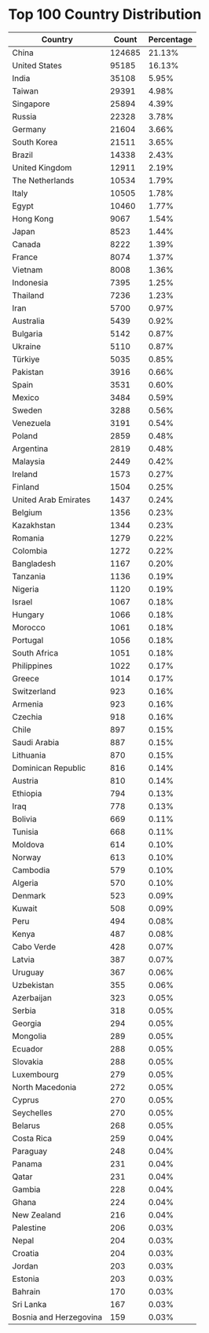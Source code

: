 # Top 100 Country Distribution
| Country | Count | Percentage |
|----|----|----|
| China | 124685 | 21.13% |
| United States | 95185 | 16.13% |
| India | 35108 | 5.95% |
| Taiwan | 29391 | 4.98% |
| Singapore | 25894 | 4.39% |
| Russia | 22328 | 3.78% |
| Germany | 21604 | 3.66% |
| South Korea | 21511 | 3.65% |
| Brazil | 14338 | 2.43% |
| United Kingdom | 12911 | 2.19% |
| The Netherlands | 10534 | 1.79% |
| Italy | 10505 | 1.78% |
| Egypt | 10460 | 1.77% |
| Hong Kong | 9067 | 1.54% |
| Japan | 8523 | 1.44% |
| Canada | 8222 | 1.39% |
| France | 8074 | 1.37% |
| Vietnam | 8008 | 1.36% |
| Indonesia | 7395 | 1.25% |
| Thailand | 7236 | 1.23% |
| Iran | 5700 | 0.97% |
| Australia | 5439 | 0.92% |
| Bulgaria | 5142 | 0.87% |
| Ukraine | 5110 | 0.87% |
| Türkiye | 5035 | 0.85% |
| Pakistan | 3916 | 0.66% |
| Spain | 3531 | 0.60% |
| Mexico | 3484 | 0.59% |
| Sweden | 3288 | 0.56% |
| Venezuela | 3191 | 0.54% |
| Poland | 2859 | 0.48% |
| Argentina | 2819 | 0.48% |
| Malaysia | 2449 | 0.42% |
| Ireland | 1573 | 0.27% |
| Finland | 1504 | 0.25% |
| United Arab Emirates | 1437 | 0.24% |
| Belgium | 1356 | 0.23% |
| Kazakhstan | 1344 | 0.23% |
| Romania | 1279 | 0.22% |
| Colombia | 1272 | 0.22% |
| Bangladesh | 1167 | 0.20% |
| Tanzania | 1136 | 0.19% |
| Nigeria | 1120 | 0.19% |
| Israel | 1067 | 0.18% |
| Hungary | 1066 | 0.18% |
| Morocco | 1061 | 0.18% |
| Portugal | 1056 | 0.18% |
| South Africa | 1051 | 0.18% |
| Philippines | 1022 | 0.17% |
| Greece | 1014 | 0.17% |
| Switzerland | 923 | 0.16% |
| Armenia | 923 | 0.16% |
| Czechia | 918 | 0.16% |
| Chile | 897 | 0.15% |
| Saudi Arabia | 887 | 0.15% |
| Lithuania | 870 | 0.15% |
| Dominican Republic | 816 | 0.14% |
| Austria | 810 | 0.14% |
| Ethiopia | 794 | 0.13% |
| Iraq | 778 | 0.13% |
| Bolivia | 669 | 0.11% |
| Tunisia | 668 | 0.11% |
| Moldova | 614 | 0.10% |
| Norway | 613 | 0.10% |
| Cambodia | 579 | 0.10% |
| Algeria | 570 | 0.10% |
| Denmark | 523 | 0.09% |
| Kuwait | 508 | 0.09% |
| Peru | 494 | 0.08% |
| Kenya | 487 | 0.08% |
| Cabo Verde | 428 | 0.07% |
| Latvia | 387 | 0.07% |
| Uruguay | 367 | 0.06% |
| Uzbekistan | 355 | 0.06% |
| Azerbaijan | 323 | 0.05% |
| Serbia | 318 | 0.05% |
| Georgia | 294 | 0.05% |
| Mongolia | 289 | 0.05% |
| Ecuador | 288 | 0.05% |
| Slovakia | 288 | 0.05% |
| Luxembourg | 279 | 0.05% |
| North Macedonia | 272 | 0.05% |
| Cyprus | 270 | 0.05% |
| Seychelles | 270 | 0.05% |
| Belarus | 268 | 0.05% |
| Costa Rica | 259 | 0.04% |
| Paraguay | 248 | 0.04% |
| Panama | 231 | 0.04% |
| Qatar | 231 | 0.04% |
| Gambia | 228 | 0.04% |
| Ghana | 224 | 0.04% |
| New Zealand | 216 | 0.04% |
| Palestine | 206 | 0.03% |
| Nepal | 204 | 0.03% |
| Croatia | 204 | 0.03% |
| Jordan | 203 | 0.03% |
| Estonia | 203 | 0.03% |
| Bahrain | 170 | 0.03% |
| Sri Lanka | 167 | 0.03% |
| Bosnia and Herzegovina | 159 | 0.03% |
